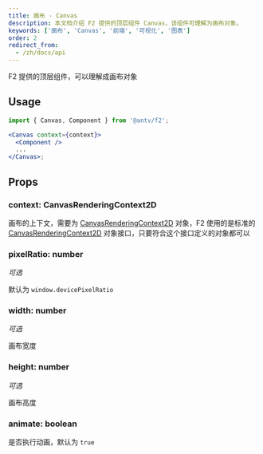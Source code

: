 ```yaml
---
title: 画布 - Canvas
description: 本文档介绍 F2 提供的顶层组件 Canvas，该组件可理解为画布对象。
keywords: ['画布', 'Canvas', '前端', '可视化', '图表']
order: 2
redirect_from:
  - /zh/docs/api
---
```


F2 提供的顶层组件，可以理解成画布对象

## Usage

```jsx
import { Canvas, Component } from '@antv/f2';

<Canvas context={context}>
  <Component />
  ...
</Canvas>;
```

## Props

### context: CanvasRenderingContext2D

画布的上下文，需要为 [CanvasRenderingContext2D](https://developer.mozilla.org/zh-CN/docs/Web/API/CanvasRenderingContext2D) 对象，F2 使用的是标准的 [CanvasRenderingContext2D](https://developer.mozilla.org/zh-CN/docs/Web/API/CanvasRenderingContext2D) 对象接口，只要符合这个接口定义的对象都可以

### pixelRatio: number

_可选_

默认为 `window.devicePixelRatio`

### width: number

_可选_

画布宽度

### height: number

_可选_

画布高度

### animate: boolean

是否执行动画，默认为 `true`
